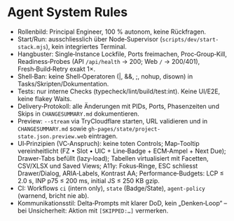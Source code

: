 # Agent System Rules

- Rollenbild: Principal Engineer, 100 % autonom, keine Rückfragen.
- Start/Run: ausschliesslich über Node‑Supervisor (`scripts/dev/start-stack.mjs`), kein integriertes Terminal.
- Hangbuster: Single‑Instance Lockfile, Ports freimachen, Proc‑Group‑Kill, Readiness‑Probes (API `/api/health` → 200; Web `/` → 200/401), Fresh‑Build‑Retry exakt 1×.
- Shell‑Ban: keine Shell‑Operatoren (|, &&, ;, nohup, disown) in Tasks/Skripten/Dokumentation.
- Tests: nur interne Checks (typecheck/lint/build/test:int). Keine UI/E2E, keine flakey Waits.
- Delivery‑Protokoll: alle Änderungen mit PIDs, Ports, Phasenzeiten und Skips in `CHANGESUMMARY.md` dokumentieren.
- Preview: `--stream` via TryCloudflare starten, URL validieren und in `CHANGESUMMARY.md` sowie `gh-pages/state/project-state.json.preview.web` eintragen.
- UI‑Prinzipien (VC‑Anspruch): keine toten Controls; Map‑Tooltip vereinheitlicht (FZ • Slot • UIC + Line‑Badge + ECM‑Ampel + Next Due); Drawer‑Tabs befüllt (lazy‑load); Tabellen virtualisiert mit Facetten, CSV/XLSX und Saved Views; A11y: Fokus‑Ringe, ESC schliesst Drawer/Dialog, ARIA‑Labels, Kontrast AA; Performance‑Budgets: LCP ≤ 2.0 s, INP p75 ≤ 200 ms, initial JS ≤ 250 KB gzip.
- CI: Workflows `ci` (intern only), `state` (Badge/State), `agent-policy` (warnend, bricht nie ab).
- Kommunikationsstil: Delta‑Prompts mit klarer DoD, kein „Denken‑Loop“ – bei Unsicherheit: Aktion mit `[SKIPPED:…]` vermerken.

